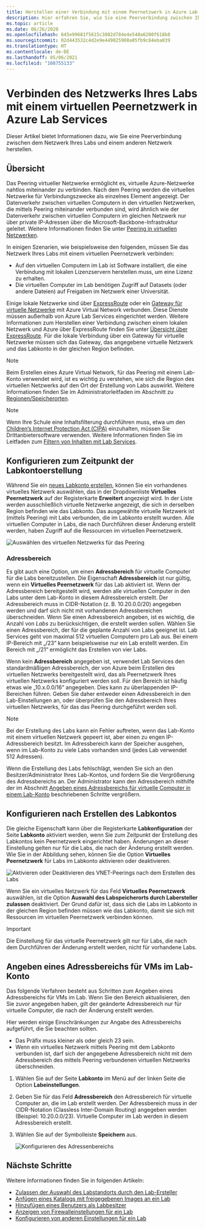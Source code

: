 ```yaml
---
title: Herstellen einer Verbindung mit einem Peernetzwerk in Azure Lab Services | Microsoft-Dokumentation
description: Hier erfahren Sie, wie Sie eine Peerverbindung zwischen Ihrem Labnetzwerk und einem anderen Netzwerk herstellen. Sie können z. B. Ihr lokales Organisations- oder Schul-/Universitätsnetzwerk mit dem virtuellen Netzwerk eines Labs in Azure verbinden.
ms.topic: article
ms.date: 06/26/2020
ms.openlocfilehash: 645e99681f5615c3082d784e4e540a6200f618b8
ms.sourcegitcommit: 02d443532c4d2e9e449025908a05fb9c84eba039
ms.translationtype: HT
ms.contentlocale: de-DE
ms.lasthandoff: 05/06/2021
ms.locfileid: "108755133"
---
```

# <a name="connect-your-labs-network-with-a-peer-virtual-network-in-azure-lab-services"></a>Verbinden des Netzwerks Ihres Labs mit einem virtuellen Peernetzwerk in Azure Lab Services

Dieser Artikel bietet Informationen dazu, wie Sie eine Peerverbindung zwischen dem Netzwerk Ihres Labs und einem anderen Netzwerk herstellen.

## <a name="overview"></a>Übersicht

Das Peering virtueller Netzwerke ermöglicht es, virtuelle Azure-Netzwerke nahtlos miteinander zu verbinden. Nach dem Peering werden die virtuellen Netzwerke für Verbindungszwecke als einzelnes Element angezeigt. Der Datenverkehr zwischen virtuellen Computern in den virtuellen Netzwerken, die mittels Peering miteinander verbunden sind, wird ähnlich wie der Datenverkehr zwischen virtuellen Computern im gleichen Netzwerk nur über private IP-Adressen über die Microsoft-Backbone-Infrastruktur geleitet. Weitere Informationen finden Sie unter [Peering in virtuellen Netzwerken](../virtual-network/virtual-network-peering-overview.md).

In einigen Szenarien, wie beispielsweise den folgenden, müssen Sie das Netzwerk Ihres Labs mit einem virtuellen Peernetzwerk verbinden:

- Auf den virtuellen Computern im Lab ist Software installiert, die eine Verbindung mit lokalen Lizenzservern herstellen muss, um eine Lizenz zu erhalten.
- Die virtuellen Computer im Lab benötigen Zugriff auf Datasets (oder andere Dateien) auf Freigaben im Netzwerk einer Universität.

Einige lokale Netzwerke sind über [ExpressRoute](../expressroute/expressroute-introduction.md) oder ein [Gateway für virtuelle Netzwerke](../vpn-gateway/vpn-gateway-about-vpngateways.md) mit Azure Virtual Network verbunden. Diese Dienste müssen außerhalb von Azure Lab Services eingerichtet werden. Weitere Informationen zum Herstellen einer Verbindung zwischen einem lokalen Netzwerk und Azure über ExpressRoute finden Sie unter [Übersicht über ExpressRoute](../expressroute/expressroute-introduction.md). Für die lokale Verbindung über ein Gateway für virtuelle Netzwerke müssen sich das Gateway, das angegebene virtuelle Netzwerk und das Labkonto in der gleichen Region befinden.

> [!NOTE]
> Beim Erstellen eines Azure Virtual Network, für das Peering mit einem Lab-Konto verwendet wird, ist es wichtig zu verstehen, wie sich die Region des virtuellen Netzwerks auf den Ort der Erstellung von Labs auswirkt.  Weitere Informationen finden Sie im Administratorleitfaden im Abschnitt zu [Regionen/Speicherorten](./administrator-guide.md#regionslocations).

> [!NOTE]
> Wenn Ihre Schule eine Inhaltsfilterung durchführen muss, etwa um den [Children‘s Internet Protection Act (CIPA)](https://www.fcc.gov/consumers/guides/childrens-internet-protection-act) einzuhalten, müssen Sie Drittanbietersoftware verwenden.  Weitere Informationen finden Sie im Leitfaden zum [Filtern von Inhalten mit Lab Services](./administrator-guide.md#content-filtering).

## <a name="configure-at-the-time-of-lab-account-creation"></a>Konfigurieren zum Zeitpunkt der Labkontoerstellung

Während Sie ein [neues Labkonto erstellen](tutorial-setup-lab-account.md), können Sie ein vorhandenes virtuelles Netzwerk auswählen, das in der Dropdownliste **Virtuelles Peernetzwerk** auf der Registerkarte **Erweitert** angezeigt wird.  In der Liste werden ausschließlich virtuelle Netzwerke angezeigt, die sich in derselben Region befinden wie das Labkonto. Das ausgewählte virtuelle Netzwerk ist (mittels Peering) mit Labs verbunden, die im Labkonto erstellt wurden.  Alle virtuellen Computer in Labs, die nach Durchführen dieser Änderung erstellt werden, haben Zugriff auf die Ressourcen im virtuellen Peernetzwerk.

![Auswählen des virtuellen Netzwerks für das Peering](./media/how-to-connect-peer-virtual-network/select-vnet-to-peer.png)

### <a name="address-range"></a>Adressbereich

Es gibt auch eine Option, um einen **Adressbereich** für virtuelle Computer für die Labs bereitzustellen.  Die Eigenschaft **Adressbereich** ist nur gültig, wenn ein **Virtuelles Peernetzwerk** für das Lab aktiviert ist. Wenn der Adressbereich bereitgestellt wird, werden alle virtuellen Computer in den Labs unter dem Lab-Konto in diesem Adressbereich erstellt. Der Adressbereich muss in CIDR-Notation (z. B. 10.20.0.0/20) angegeben werden und darf sich nicht mit vorhandenen Adressbereichen überschneiden.  Wenn Sie einen Adressbereich angeben, ist es wichtig, die Anzahl von *Labs* zu berücksichtigen, die erstellt werden sollen. Wählen Sie einen Adressbereich, der für die geplante Anzahl von Labs geeignet ist. Lab Services geht von maximal 512 virtuellen Computern pro Lab aus.  Bei einem IP-Bereich mit „/23“ kann beispielsweise nur ein Lab erstellt werden.  Ein Bereich mit „/21“ ermöglicht das Erstellen von vier Labs.

Wenn kein **Adressbereich** angegeben ist, verwendet Lab Services den standardmäßigen Adressbereich, der von Azure beim Erstellen des virtuellen Netzwerks bereitgestellt wird, das als Peernetzwerk Ihres virtuellen Netzwerks konfiguriert werden soll.  Für den Bereich ist häufig etwas wie „10.x.0.0/16“ angegeben.  Dies kann zu überlappenden IP-Bereichen führen. Geben Sie daher entweder einen Adressbereich in den Lab-Einstellungen an, oder überprüfen Sie den Adressbereich Ihres virtuellen Netzwerks, für das das Peering durchgeführt werden soll.

> [!NOTE]
> Bei der Erstellung des Labs kann ein Fehler auftreten, wenn das Lab-Konto mit einem virtuellen Netzwerk gepeert ist, aber einen zu engen IP-Adressbereich besitzt. Im Adressbereich kann der Speicher ausgehen, wenn im Lab-Konto zu viele Labs vorhanden sind (jedes Lab verwendet 512 Adressen). 
> 
> Wenn die Erstellung des Labs fehlschlägt, wenden Sie sich an den Besitzer/Administrator Ihres Lab-Kontos, und fordern Sie die Vergrößerung des Adressbereichs an. Der Administrator kann den Adressbereich mithilfe der im Abschnitt [Angeben eines Adressbereichs für virtuelle Computer in einem Lab-Konto](#specify-an-address-range-for-vms-in-the-lab-account) beschriebenen Schritte vergrößern. 

## <a name="configure-after-the-lab-account-is-created"></a>Konfigurieren nach Erstellen des Labkontos

Die gleiche Eigenschaft kann über die Registerkarte **Labkonfiguration** der Seite **Labkonto** aktiviert werden, wenn Sie zum Zeitpunkt der Erstellung des Labkontos kein Peernetzwerk eingerichtet haben. Änderungen an dieser Einstellung gelten nur für die Labs, die nach der Änderung erstellt werden. Wie Sie in der Abbildung sehen, können Sie die Option **Virtuelles Peernetzwerk** für Labs im Labkonto aktivieren oder deaktivieren.

![Aktivieren oder Deaktivieren des VNET-Peerings nach dem Erstellen des Labs](./media/how-to-connect-peer-virtual-network/select-vnet-to-peer-existing-lab.png)

Wenn Sie ein virtuelles Netzwerk für das Feld **Virtuelles Peernetzwerk** auswählen, ist die Option **Auswahl des Labspeicherorts durch Labersteller zulassen** deaktiviert. Der Grund dafür ist, dass sich die Labs im Labkonto in der gleichen Region befinden müssen wie das Labkonto, damit sie sich mit Ressourcen im virtuellen Peernetzwerk verbinden können.

> [!IMPORTANT]
> Die Einstellung für das virtuelle Peernetzwerk gilt nur für Labs, die nach dem Durchführen der Änderung erstellt werden, nicht für vorhandene Labs.


## <a name="specify-an-address-range-for-vms-in-the-lab-account"></a>Angeben eines Adressbereichs für VMs im Lab-Konto
Das folgende Verfahren besteht aus Schritten zum Angeben eines Adressbereichs für VMs im Lab. Wenn Sie den Bereich aktualisieren, den Sie zuvor angegeben haben, gilt der geänderte Adressbereich nur für virtuelle Computer, die nach der Änderung erstellt werden. 

Hier werden einige Einschränkungen zur Angabe des Adressbereichs aufgeführt, die Sie beachten sollten. 

- Das Präfix muss kleiner als oder gleich 23 sein. 
- Wenn ein virtuelles Netzwerk mittels Peering mit dem Labkonto verbunden ist, darf sich der angegebene Adressbereich nicht mit dem Adressbereich des mittels Peering verbundenen virtuellen Netzwerks überschneiden.

1. Wählen Sie auf der Seite **Labkonto** im Menü auf der linken Seite die Option **Labeinstellungen**.
2. Geben Sie für das Feld **Adressbereich** den Adressbereich für virtuelle Computer an, die im Lab erstellt werden. Der Adressbereich muss in der CIDR-Notation (Classless Inter-Domain Routing) angegeben werden (Beispiel: 10.20.0.0/23). Virtuelle Computer im Lab werden in diesem Adressbereich erstellt.
3. Wählen Sie auf der Symbolleiste **Speichern** aus. 

    ![Konfigurieren des Adressenbereichs](./media/how-to-manage-lab-accounts/labs-configuration-page-address-range.png)

## <a name="next-steps"></a>Nächste Schritte

Weitere Informationen finden Sie in folgenden Artikeln:

- [Zulassen der Auswahl des Labstandorts durch den Lab-Ersteller](allow-lab-creator-pick-lab-location.md)
- [Anfügen eines Katalogs mit freigegebenen Images an ein Lab](how-to-attach-detach-shared-image-gallery.md)
- [Hinzufügen eines Benutzers als Labbesitzer](how-to-add-user-lab-owner.md)
- [Anzeigen von Firewalleinstellungen für ein Lab](how-to-configure-firewall-settings.md)
- [Konfigurieren von anderen Einstellungen für ein Lab](how-to-configure-lab-accounts.md)